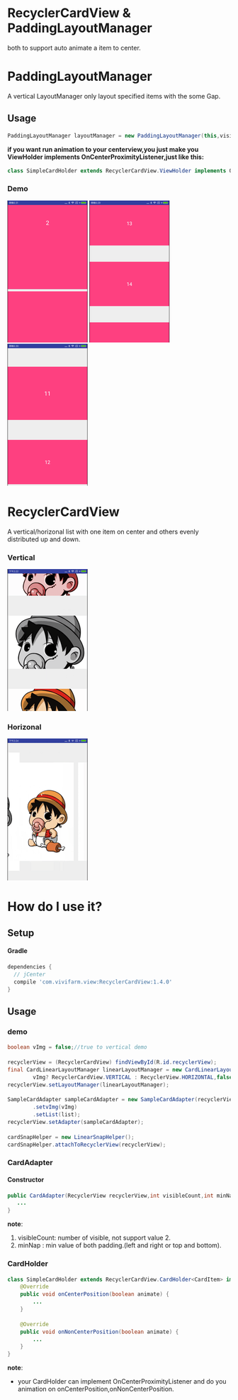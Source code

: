# RecyclerCardView & PaddingLayoutManager
both to support auto animate a item to center.

# PaddingLayoutManager
A vertical LayoutManager only layout specified items with the some Gap.

## Usage
```java
PaddingLayoutManager layoutManager = new PaddingLayoutManager(this,visibled);
```
****if you want run animation to your centerview,you just make you ViewHolder implements OnCenterProximityListener,just like this:****
```java
class SimpleCardHolder extends RecyclerCardView.ViewHolder implements OnCenterProximityListener{...}
```

### Demo
![](https://github.com/zuoweitan/RecyclerCardView/blob/master/art/p1.gif)
![](https://github.com/zuoweitan/RecyclerCardView/blob/master/art/p2.gif)
![](https://github.com/zuoweitan/RecyclerCardView/blob/master/art/p3.gif)

# RecyclerCardView
A vertical/horizonal list with one item on center and others evenly distributed up and down.

### Vertical
![](https://github.com/zuoweitan/RecyclerCardView/blob/master/art/demo_1.gif)

### Horizonal
![](https://github.com/zuoweitan/RecyclerCardView/blob/master/art/demo_2.gif)

# How do I use it?

## Setup

#### Gradle

```groovy
dependencies {
  // jCenter
  compile 'com.vivifarm.view:RecyclerCardView:1.4.0'
}
```

## Usage

### demo
```java
boolean vImg = false;//true to vertical demo

recyclerView = (RecyclerCardView) findViewById(R.id.recyclerView);
final CardLinearLayoutManager linearLayoutManager = new CardLinearLayoutManager(this,
        vImg? RecyclerCardView.VERTICAL : RecyclerView.HORIZONTAL,false);
recyclerView.setLayoutManager(linearLayoutManager);

SampleCardAdapter sampleCardAdapter = new SampleCardAdapter(recyclerView,3,vImg ? 0:60)
        .setvImg(vImg)
        .setList(list);
recyclerView.setAdapter(sampleCardAdapter);

cardSnapHelper = new LinearSnapHelper();
cardSnapHelper.attachToRecyclerView(recyclerView);
```

### CardAdapter

#### Constructor
```java
public CardAdapter(RecyclerView recyclerView,int visibleCount,int minNap){
   ...
}
```
**note**:

1. visibleCount: number of visible, not support value 2.
2. minNap : min value of both padding.(left and right or top and bottom).


### CardHolder
```java
class SimpleCardHolder extends RecyclerCardView.CardHolder<CardItem> implements RecyclerCardView.OnCenterProximityListener{
    @Override
    public void onCenterPosition(boolean animate) {
        ...
    }

    @Override
    public void onNonCenterPosition(boolean animate) {
        ...
    }
}
```

**note**:

* your CardHolder can implement OnCenterProximityListener and do you animation on onCenterPosition,onNonCenterPosition.
    

